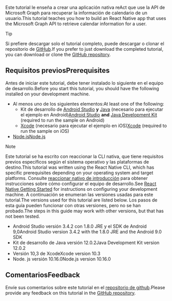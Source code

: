 <!-- markdownlint-disable MD002 MD041 -->

<span data-ttu-id="80093-101">Este tutorial le enseña a crear una aplicación nativa reAct que use la API de Microsoft Graph para recuperar la información de calendario de un usuario.</span><span class="sxs-lookup"><span data-stu-id="80093-101">This tutorial teaches you how to build an React Native app that uses the Microsoft Graph API to retrieve calendar information for a user.</span></span>

> [!TIP]
> <span data-ttu-id="80093-102">Si prefiere descargar solo el tutorial completo, puede descargar o clonar el repositorio de [GitHub](https://github.com/microsoftgraph/msgraph-training-react-native).</span><span class="sxs-lookup"><span data-stu-id="80093-102">If you prefer to just download the completed tutorial, you can download or clone the [GitHub repository](https://github.com/microsoftgraph/msgraph-training-react-native).</span></span>

## <a name="prerequisites"></a><span data-ttu-id="80093-103">Requisitos previos</span><span class="sxs-lookup"><span data-stu-id="80093-103">Prerequisites</span></span>

<span data-ttu-id="80093-104">Antes de iniciar este tutorial, debe tener instalado lo siguiente en el equipo de desarrollo.</span><span class="sxs-lookup"><span data-stu-id="80093-104">Before you start this tutorial, you should have the following installed on your development machine.</span></span>

- <span data-ttu-id="80093-105">Al menos uno de los siguientes elementos:</span><span class="sxs-lookup"><span data-stu-id="80093-105">At least one of the following:</span></span>
  - <span data-ttu-id="80093-106">Kit de desarrollo de [Android Studio](https://developer.android.com/studio/) **y** [Java](https://jdk.java.net) (necesario para ejecutar el ejemplo en Android)</span><span class="sxs-lookup"><span data-stu-id="80093-106">[Android Studio](https://developer.android.com/studio/) **and** [Java Development Kit](https://jdk.java.net) (required to run the sample on Android)</span></span>
  - <span data-ttu-id="80093-107">[Xcode](https://developer.apple.com/xcode/) (necesario para ejecutar el ejemplo en iOS)</span><span class="sxs-lookup"><span data-stu-id="80093-107">[Xcode](https://developer.apple.com/xcode/) (required to run the sample on iOS)</span></span>
- [<span data-ttu-id="80093-108">Node.js</span><span class="sxs-lookup"><span data-stu-id="80093-108">Node.js</span></span>](https://nodejs.org)

> [!NOTE]
> <span data-ttu-id="80093-109">Este tutorial se ha escrito con reaccionar la CLI nativa, que tiene requisitos previos específicos según el sistema operativo y las plataformas de destino.</span><span class="sxs-lookup"><span data-stu-id="80093-109">This tutorial was written using the React Native CLI, which has specific prerequisites depending on your operating system and target platforms.</span></span> <span data-ttu-id="80093-110">Consulte [reaccionar nativo de introducción](https://facebook.github.io/react-native/docs/getting-started) para obtener instrucciones sobre cómo configurar el equipo de desarrollo.</span><span class="sxs-lookup"><span data-stu-id="80093-110">See [React Native Getting Started](https://facebook.github.io/react-native/docs/getting-started) for instructions on configuring your development machine.</span></span> <span data-ttu-id="80093-111">A continuación se enumeran las versiones usadas para este tutorial.</span><span class="sxs-lookup"><span data-stu-id="80093-111">The versions used for this tutorial are listed below.</span></span> <span data-ttu-id="80093-112">Los pasos de esta guía pueden funcionar con otras versiones, pero no se han probado.</span><span class="sxs-lookup"><span data-stu-id="80093-112">The steps in this guide may work with other versions, but that has not been tested.</span></span>
>
> - <span data-ttu-id="80093-113">Android Studio versión 3.4.2 con 1.8.0 JRE y el SDK de Android 9,0</span><span class="sxs-lookup"><span data-stu-id="80093-113">Android Studio version 3.4.2 with the 1.8.0 JRE and the Android 9.0 SDK</span></span>
> - <span data-ttu-id="80093-114">Kit de desarrollo de Java versión 12.0.2</span><span class="sxs-lookup"><span data-stu-id="80093-114">Java Development Kit version 12.0.2</span></span>
> - <span data-ttu-id="80093-115">Versión 10,3 de Xcode</span><span class="sxs-lookup"><span data-stu-id="80093-115">Xcode version 10.3</span></span>
> - <span data-ttu-id="80093-116">Node. js versión 10.16.0</span><span class="sxs-lookup"><span data-stu-id="80093-116">Node.js version 10.16.0</span></span>

## <a name="feedback"></a><span data-ttu-id="80093-117">Comentarios</span><span class="sxs-lookup"><span data-stu-id="80093-117">Feedback</span></span>

<span data-ttu-id="80093-118">Envíe sus comentarios sobre este tutorial en el [repositorio de github](https://github.com/microsoftgraph/msgraph-training-react-native).</span><span class="sxs-lookup"><span data-stu-id="80093-118">Please provide any feedback on this tutorial in the [GitHub repository](https://github.com/microsoftgraph/msgraph-training-react-native).</span></span>
